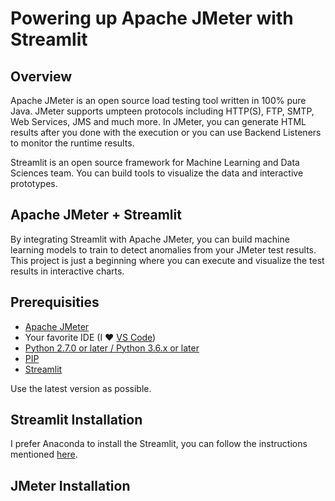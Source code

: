 # Powering up Apache JMeter with Streamlit

## Overview

Apache JMeter is an open source load testing tool written in 100% pure Java. JMeter supports umpteen protocols including HTTP(S), FTP, SMTP, Web Services, JMS and much more. In JMeter, you can generate HTML results after you done with the execution or you can use Backend Listeners to monitor the runtime results. 

Streamlit is an open source framework for Machine Learning and Data Sciences team. You can build tools to visualize the data and interactive prototypes.

## Apache JMeter + Streamlit

By integrating Streamlit with Apache JMeter, you can build machine learning models to train to detect anomalies from your JMeter test results. This project is just a beginning where you can execute and visualize the test results in interactive charts.

## Prerequisities

* [Apache JMeter](https://jmeter.apache.org/download_jmeter.cgi)
* Your favorite IDE (I ❤ [VS Code](https://code.visualstudio.com/))
* [Python 2.7.0 or later / Python 3.6.x or later](https://www.python.org/downloads/)
* [PIP](https://pip.pypa.io/en/stable/installing/)
* [Streamlit](https://streamlit.io/docs/index.html)

Use the latest version as possible.

## Streamlit Installation

I prefer Anaconda to install the Streamlit, you can follow the instructions mentioned [here](https://streamlit.io/docs/getting_started.html).

## JMeter Installation

